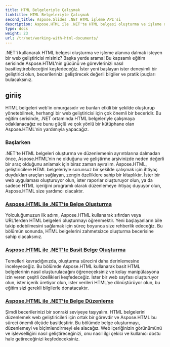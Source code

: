 ```yaml
---
title: HTML Belgeleriyle Çalışmak
linktitle: HTML Belgeleriyle Çalışmak
second_title: Aspose.Slides .NET HTML işleme API'si
description: Aspose.HTML ile .NET'te HTML belgesi oluşturma ve işleme dünyasını keşfedin. Basit belgeler oluşturmaktan derinlemesine düzenlemeye kadar.
type: docs
weight: 23
url: /tr/net/working-with-html-documents/
---
```


.NET'i kullanarak HTML belgesi oluşturma ve işleme alanına dalmak isteyen bir web geliştiricisi misiniz? Başka yerde arama! Bu kapsamlı eğitim serisinde Aspose.HTML'nin gücünü ve görevlerinizi nasıl basitleştirebileceğini keşfedeceğiz. İster yeni başlayan ister deneyimli bir geliştirici olun, becerilerinizi geliştirecek değerli bilgiler ve pratik ipuçları bulacaksınız.

## giriiş

HTML belgeleri web'in omurgasıdır ve bunları etkili bir şekilde oluşturup yönetebilmek, herhangi bir web geliştiricisi için çok önemli bir beceridir. Bu eğitim serisinde, .NET ortamında HTML belgeleriyle çalışmaya odaklanacağız ve bunu güçlü ve çok yönlü bir kütüphane olan Aspose.HTML'nin yardımıyla yapacağız.

### Başlarken

.NET'te HTML belgeleri oluşturma ve düzenlemenin ayrıntılarına dalmadan önce, Aspose.HTML'nin ne olduğunu ve geliştirme arşivinizde neden değerli bir araç olduğunu anlamak için biraz zaman ayıralım. Aspose.HTML, geliştiricilere HTML belgeleriyle sorunsuz bir şekilde çalışmak için ihtiyaç duydukları araçları sağlayan, zengin özelliklere sahip bir kitaplıktır. İster bir web uygulaması oluşturuyor olun, ister raporlar oluşturuyor olun, ya da sadece HTML içeriğini programlı olarak düzenlemeye ihtiyaç duyuyor olun, Aspose.HTML size yardımcı olacaktır.

### [Aspose.HTML ile .NET'te Belge Oluşturma](./creating-a-document/)

Yolculuğumuzun ilk adımı, Aspose.HTML kullanarak sıfırdan veya URL'lerden HTML belgeleri oluşturmayı öğrenmektir. Yeni başlayanların bile takip edebilmesini sağlamak için süreç boyunca size rehberlik edeceğiz. Bu bölümün sonunda, HTML belgelerini zahmetsizce oluşturma becerisine sahip olacaksınız.

### [Aspose.HTML ile .NET'te Basit Belge Oluşturma](./creating-a-simple-document/)

Temelleri kavradığınızda, oluşturma sürecini daha derinlemesine inceleyeceğiz. Bu bölümde Aspose.HTML kullanarak basit HTML belgelerinin nasıl oluşturulacağını öğreneceksiniz ve kolay manipülasyona izin veren çeşitli özellikleri keşfedeceğiz. İster bir web sayfası oluşturuyor olun, ister içerik üretiyor olun, ister verileri HTML'ye dönüştürüyor olun, bu eğitim sizi gerekli bilgilerle donatacaktır.

### [Aspose.HTML ile .NET'te Belge Düzenleme](./editing-a-document/)

Şimdi becerilerinizi bir sonraki seviyeye taşıyalım. HTML belgelerini düzenlemek web geliştiricileri için ortak bir görevdir ve Aspose.HTML bu süreci önemli ölçüde basitleştirir. Bu bölümde belge oluşturmayı, düzenlemeyi ve biçimlendirmeyi ele alacağız. Web içeriğinizin görünümünü ve işlevselliğini nasıl geliştireceğinizi, onu nasıl ilgi çekici ve kullanıcı dostu hale getireceğinizi keşfedeceksiniz.